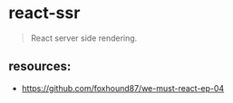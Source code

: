 # react-ssr
> React server side rendering.

## resources:
+ https://github.com/foxhound87/we-must-react-ep-04
